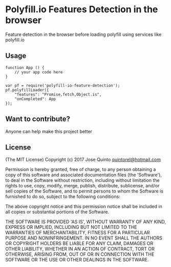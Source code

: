 # Polyfill.io Features Detection in the browser
Feature detection in the browser before loading polyfill using services like polyfill.io

## Usage
```
function App () {
    // your app code here
}

var pf = require('polyfill-io-feature-detection');
pf.polyfillLoader({
    "features": "Promise,fetch,Object.is",
    "onCompleted": App
});
```


## Want to contribute?
Anyone can help make this project better

## License
(The MIT License)
Copyright (c) 2017 Jose Quinto <quintorel@hotmail.com>

Permission is hereby granted, free of charge, to any person obtaining a copy of this software and associated documentation files (the 'Software'), to deal in the Software without restriction, including without limitation the rights to use, copy, modify, merge, publish, distribute, sublicense, and/or sell copies of the Software, and to permit persons to whom the Software is furnished to do so, subject to the following conditions:

The above copyright notice and this permission notice shall be included in all copies or substantial portions of the Software.

THE SOFTWARE IS PROVIDED 'AS IS', WITHOUT WARRANTY OF ANY KIND, EXPRESS OR IMPLIED, INCLUDING BUT NOT LIMITED TO THE WARRANTIES OF MERCHANTABILITY, FITNESS FOR A PARTICULAR PURPOSE AND NONINFRINGEMENT. IN NO EVENT SHALL THE AUTHORS OR COPYRIGHT HOLDERS BE LIABLE FOR ANY CLAIM, DAMAGES OR OTHER LIABILITY, WHETHER IN AN ACTION OF CONTRACT, TORT OR OTHERWISE, ARISING FROM, OUT OF OR IN CONNECTION WITH THE SOFTWARE OR THE USE OR OTHER DEALINGS IN THE SOFTWARE.